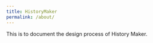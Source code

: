 ```yaml
---
title: HistoryMaker
permalink: /about/
---
```


<p class="lead"> This is to document the design process of History Maker. </p>

